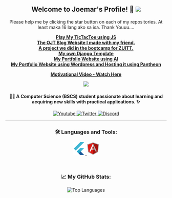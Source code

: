 <h2 align="center">
  Welcome to Joemar's Profile! 🚀
  <img src="https://media.giphy.com/media/hvRJCLFzcasrR4ia7z/giphy.gif" width="28">
</h2>

<p align="center">
  Please help me by clicking the star button on each of my repositories. At least maka 16 lang ako sa isa. Thank Youuu....
</p>

<p align="center">
  <a href="https://mar-tic-tac-toe.onrender.com/">
    <strong>Play My TicTacToe using JS</strong>
  </a>
  <br>
  <a href="https://adrian-joemar-ojt-blogs.onrender.com/">
    <strong>The OJT Blog Website I made with my friend.</strong>
  </a>
  <br>
  <a href="https://joemar25.github.io/fcb-portfolio/">
    <strong>A project we did in the bootcamp for ZUITT.</strong>
  </a>
  <br>
  <a href="https://mar-custom-django-template.onrender.com/">
    <strong>My own Django Template</strong>
  </a>
  <br>
  <a href="https://joemar-j-cardio-portfoliovnyr8ov9ho.codedesign.app/">
    <strong>My Portfolio Website using AI</strong>
  </a>
  <br>
  <a href="https://dev-mar-portfolio-web.pantheonsite.io/">
    <strong>My Portfolio Website using Wordpress and Hosting it using Pantheon</strong>
  </a>
</p>

<p align="center">
  <a href="https://www.instagram.com/reel/Ct88n93OsqL/?utm_source=ig_web_button_share_sheet&igshid=MzRlODBiNWFlZA==">
    <strong>Motivational Video - Watch Here</strong>
  </a>
</p>

<!-- Typing SVG by DenverCoder1 - https://github.com/DenverCoder1/readme-typing-svg -->
<p align="center">
  <img src="https://readme-typing-svg.demolab.com?font=Source+Serif+Pro&size=30&duration=3000&pause=1000&color=00DA22&center=true&vCenter=true&width=435&lines=SELECT+*+FROM+'World';+WHERE+'Someone'+LIKE+'%25You%25'">
</p>

<h4 align="center">👨‍💻 A Computer Science (BSCS) student passionate about learning and acquiring new skills with practical applications. ✨</h4>

<!-- Social icons section -->
<p align="center">
  <a href="https://www.youtube.com/channel/UC_PvJQ6t_qSA4V5kA8tWFgw">
    <img width="32px" alt="Youtube" title="Youtube" src="https://i.imgur.com/qiXu7b2.png"/>
  </a>
  <a href="https://twitter.com/your-twitter-handle">
    <img width="32px" alt="Twitter" title="Twitter" src="https://i.imgur.com/OXZM1L6.png"/>
  </a>
  <a href="https://discord.gg/your-discord-invite">
    <img width="32px" alt="Discord" title="Dev Pro Tips Discussion & Support Server" src="https://i.imgur.com/OViZO8J.png"/>
  </a>
</p>

<hr/>

<h3 align="center">🛠️ Languages and Tools:</h3>

<p align="center">
  <!-- Existing Icons -->
  <!-- New Icons -->
  <a href="https://flutter.dev" target="_blank" rel="noreferrer">
    <img src="https://raw.githubusercontent.com/devicons/devicon/master/icons/flutter/flutter-original.svg" alt="Flutter" width="40" height="40"/>
  </a>
  <a href="https://angular.io" target="_blank" rel="noreferrer">
    <img src="https://raw.githubusercontent.com/devicons/devicon/master/icons/angularjs/angularjs-original.svg" alt="Angular" width="40" height="40"/>
  </a>
  <!-- Existing Icons -->
</p>

<br/>

<h3 align="center">📈 My GitHub Stats:</h3>

<p align="center">
  <img src="https://github-readme-stats.vercel.app/api/top-langs/?username=joemar25&theme=nightowl&hide_border=false&include_all_commits=true&count_private=true&layout=compact" alt="Top Languages" />
</p>
